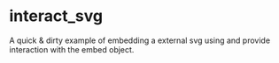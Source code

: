 # interact_svg
A quick &amp; dirty example of embedding a external svg using <object> and provide interaction with the embed object.


